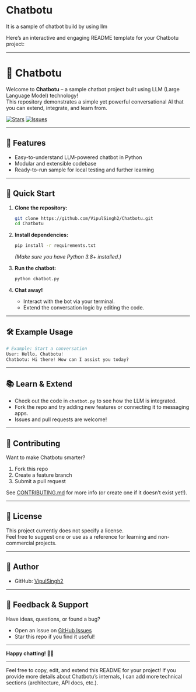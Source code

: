 # Chatbotu
It is a sample of chatbot build by using llm 


Here’s an interactive and engaging README template for your Chatbotu project:

---

# 🤖 Chatbotu

Welcome to **Chatbotu** – a sample chatbot project built using LLM (Large Language Model) technology!  
This repository demonstrates a simple yet powerful conversational AI that you can extend, integrate, and learn from.

[![Stars](https://img.shields.io/github/stars/VipulSingh2/Chatbotu.svg)](https://github.com/VipulSingh2/Chatbotu/stargazers) 
[![Issues](https://img.shields.io/github/issues/VipulSingh2/Chatbotu.svg)](https://github.com/VipulSingh2/Chatbotu/issues)

---

## 🚀 Features

- Easy-to-understand LLM-powered chatbot in Python
- Modular and extensible codebase
- Ready-to-run sample for local testing and further learning

---

## 🏁 Quick Start

1. **Clone the repository:**
   ```bash
   git clone https://github.com/VipulSingh2/Chatbotu.git
   cd Chatbotu
   ```

2. **Install dependencies:**
   ```bash
   pip install -r requirements.txt
   ```
   *(Make sure you have Python 3.8+ installed.)*

3. **Run the chatbot:**
   ```bash
   python chatbot.py
   ```

4. **Chat away!**
   - Interact with the bot via your terminal.
   - Extend the conversation logic by editing the code.

---

## 🛠️ Example Usage

```python
# Example: Start a conversation
User: Hello, Chatbotu!
Chatbotu: Hi there! How can I assist you today?
```

---

## 📚 Learn & Extend

- Check out the code in `chatbot.py` to see how the LLM is integrated.
- Fork the repo and try adding new features or connecting it to messaging apps.
- Issues and pull requests are welcome!

---

## 🤝 Contributing

Want to make Chatbotu smarter?  
1. Fork this repo
2. Create a feature branch
3. Submit a pull request

See [CONTRIBUTING.md](CONTRIBUTING.md) for more info (or create one if it doesn’t exist yet!).

---

## 📄 License

This project currently does not specify a license.  
Feel free to suggest one or use as a reference for learning and non-commercial projects.

---

## 👤 Author

- GitHub: [VipulSingh2](https://github.com/VipulSingh2)

---

## 💬 Feedback & Support

Have ideas, questions, or found a bug?  
- Open an issue on [GitHub Issues](https://github.com/VipulSingh2/Chatbotu/issues)
- Star this repo if you find it useful!

---
**Happy chatting! 🤖💬**

---

Feel free to copy, edit, and extend this README for your project! If you provide more details about Chatbotu’s internals, I can add more technical sections (architecture, API docs, etc.).

